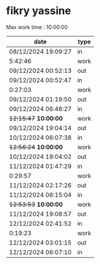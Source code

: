 # fikry yassine

Max work time : 10:00:00

date|type
-|-
08/12/2024 19:09:27|in
5:42:46|work
09/12/2024 00:52:13|out
09/12/2024 00:52:47|in
0:27:03|work
09/12/2024 01:19:50|out
09/12/2024 06:48:27|in
~~12:15:47~~ **10:00:00**|work
09/12/2024 19:04:14|out
10/12/2024 06:07:38|in
~~12:56:24~~ **10:00:00**|work
10/12/2024 19:04:02|out
11/12/2024 01:47:29|in
0:29:57|work
11/12/2024 02:17:26|out
11/12/2024 06:15:04|in
~~12:53:53~~ **10:00:00**|work
11/12/2024 19:08:57|out
12/12/2024 02:41:52|in
0:19:23|work
12/12/2024 03:01:15|out
12/12/2024 06:07:10|in
